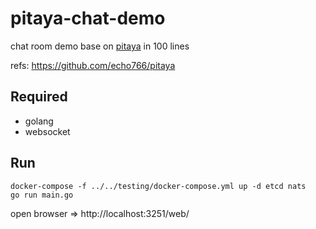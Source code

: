 # pitaya-chat-demo
chat room demo base on [pitaya](https://github.com/echo766/pitaya) in 100 lines

refs: https://github.com/echo766/pitaya

## Required
- golang
- websocket

## Run
```
docker-compose -f ../../testing/docker-compose.yml up -d etcd nats
go run main.go
```

open browser => http://localhost:3251/web/
